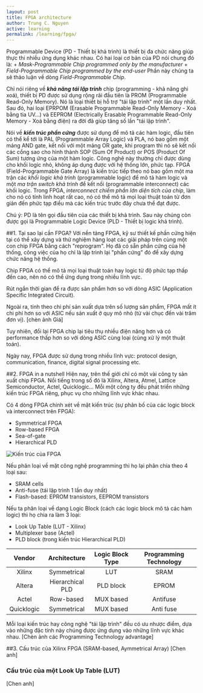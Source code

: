 ```yaml
---
layout: post
title: FPGA architecture
author: Trung C. Nguyen
active: learning
permalink: /learning/fpga/
---
```

Programmable Device (PD - Thiết bị khả trình) là thiết bị đa chức năng giúp thực thi nhiều ứng dụng khác nhau.
Có hai loại cơ bản của PD nói chung đó là:
    + _Mask-Programmable Chip programmed only by the manufacturer_
    + _Field-Programmable Chip programmed by the end-user_
Phần này chúng ta sẽ thảo luận về dòng _Field-Programmable Chip_. 

Chỉ nói riêng về ***khả năng tái lập trình*** chip (programming - khả năng ghi xoá), thiết bị PD được sử dụng rộng rãi đầu tiên là PROM (Programmable Read-Only Memory). Nó là loại thiết bị hỗ trợ "tái lập trình" một lần duy nhất. Sau đó, hai loại EPRPOM (Erasable Programmable Read-Only Memory - Xoá bằng tia UV...) và EEPROM (Electrically Erasable Programmable Read-Only Memory - Xoá bằng điện) ra đời đã giúp tăng số lần "tái lập trình".

Nói về ***kiến trúc phần cứng*** được sử dụng để mô tả các hàm logic, đầu tiên có thể kể tới là PAL (Programmable Array Logic) và PLA, nó bao gồm một mảng AND gate, kết nối với một mảng OR gate, khi program thì nó sẽ kết nối các cổng sao cho hình thành SOP (Sum Of Product) or POS (Product Of Sum) tương ứng của một hàm logic. Công nghệ này thường chỉ được dùng cho khối logic nhỏ, không áp dụng được với hệ thống lớn, phức tạp.
FPGA (Field-Programmable Gate Array) là kiến trúc tiếp theo nó bao gồm một ma trận các _khối logic khả trình_ (programmable logic) để mô tả hàm logic và một _ma trận switch khả trình_ để kết nối (programmable interconnect) các khối logic. Trong FPGA, _interconnect chiếm phần lớn diện tích của chip_, làm cho nó có tính linh hoạt rất cao, nó có thể mô tả mọi loại thuật toán từ đơn giản đến phức tạp điều mà các kiến trúc trước đây chưa thể đạt được.

Chú ý: PD là tên gọi đầu tiên của các thiết bị khả trình. Sau này chúng còn được gọi là Programmable Logic Device (PLD - Thiết bị logic khả trình).

##1. Tại sao lại cần FPGA?
Với nền tảng FPGA, kỹ sư thiết kế phần cứng hiện tại có thể xây dựng và thử nghiệm hàng loạt các giải pháp trên cùng một con chip FPGA bằng cách "reprogram". Họ đã có sẵn phần cứng của hệ thống, công việc của họ chỉ là lập trình lại "phần cứng" đó để xây dựng chức năng hệ thống.

Chip FPGA có thể mô tả mọi loại thuật toán hay logic từ độ phức tạp thấp đến cao, nên nó có thể ứng dụng trong nhiều lĩnh vực. 

Rút ngắn thời gian để ra được sản phẩm hơn so với dòng ASIC (Application Specific Integrated Circuit). 

Ngoài ra, tính theo chi phí sản xuất dựa trên số lượng sản phẩm, FPGA mất ít chi phí hơn so với ASIC nếu sản xuất ở quy mô nhỏ (từ vài chục đến vài trăm đơn vị). 
[chèn ảnh Giá]

Tuy nhiên, đổi lại FPGA chip lại tiêu thụ nhiều điện năng hơn và có performance thấp hơn so với dòng ASIC cùng loại (cùng xử lý một thuật toán).

Ngày nay, FPGA được sử dụng trong nhiều lĩnh vực: protocol design, communication, finance, digital signal processing etc.

##2. FPGA in a nutshell
Hiện nay, trên thế giới chỉ có một vài công ty sản xuất chip FPGA. Nổi tiếng trong số đó là Xilinx, Altera, Atmel, Lattice Semiconductor, Actel, Quicklogic... Mỗi một công ty đều phát triển những kiến trúc FPGA riêng, phục vụ cho những lĩnh vực khác nhau.

Có 4 dòng FPGA chính xét về mặt kiến trúc (sự phân bố của các logic block và interconnect trên FPGA):
+ Symmetrical FPGA
+ Row-based FPGA
+ Sea-of-gate
+ Hierarchical PLD

![Kiến trúc của FPGA](http://home.mit.bme.hu/~szedo/FPGA/fpga0.gif)

Nếu phân loại về mặt công nghệ programming thì họ lại phân chia theo 4 loại sau:
+ SRAM cells
+ Anti-fuse (tái lập trình 1 lần duy nhất)
+ Flash-based: EPROM transistors, EEPROM transistors

Nếu ta phân loại về dạng Logic Block (cách các logic block mô tả các hàm logic) thì họ chia ra làm 3 loại:
+ Look Up Table (LUT - Xilinx)
+ Multiplexer base (Actel)
+ PLD block (trong kiến trúc Hierarchical PLD)

|   Vendor   |   Architecture   | Logic Block Type | Programming Technology |
|:----------:|:----------------:|:----------------:|:----------------------:|
|   Xilinx   |   Symmetrical    |        LUT       |          SRAM          |
|   Altera   | Hierarchical PLD |     PLD block    |          EPROM         |
|    Actel   |     Row-based    |     MUX based    |        Antifuse        |
| Quicklogic |    Symmetrical   |     MUX based    |        Anti fuse       |

Mỗi loại kiến trúc hay công nghệ "tái lập trình" đều có ưu nhược điểm, dựa vào những đặc tính này chúng được ứng dụng vào những lĩnh vực khác nhau. 
[Chèn ảnh các Programming Technology advantage]

##3. Cấu trúc của Xilinx FPGA (SRAM-based, Aymmetrical Array)
[Chen anh]
### Cấu trúc của một Look Up Table (LUT)
[Chen anh]